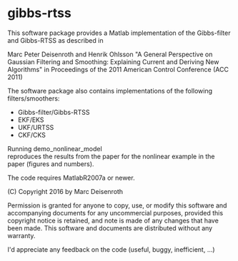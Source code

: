 # gibbs-rtss
This software package provides a Matlab implementation of the Gibbs-filter and Gibbs-RTSS as described in

Marc Peter Deisenroth and Henrik Ohlsson
"A General Perspective on Gaussian Filtering and Smoothing:
Explaining Current and Deriving New Algorithms"
in Proceedings of the 2011 American Control Conference (ACC 2011)

The software package also contains implementations of the following filters/smoothers:
- Gibbs-filter/Gibbs-RTSS
- EKF/EKS
- UKF/URTSS
- CKF/CKS

Running 
				demo_nonlinear_model				
reproduces the results from the paper for the nonlinear example in the paper (figures and numbers).

The code requires MatlabR2007a or newer.

(C) Copyright 2016 by Marc Deisenroth
 
Permission is granted for anyone to copy, use, or modify this
software and accompanying documents for any uncommercial
purposes, provided this copyright notice is retained, and note is
made of any changes that have been made. This software and
documents are distributed without any warranty.

I'd appreciate any feedback on the code (useful, buggy, inefficient, ...)
